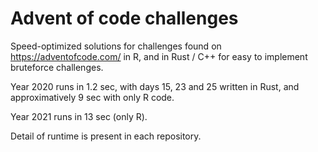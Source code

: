 # Advent of code challenges

Speed-optimized solutions for challenges found on <https://adventofcode.com/> in R, and in Rust / C++ for easy to implement bruteforce challenges.

Year 2020 runs in 1.2 sec, with days 15, 23 and 25 written in Rust, and approximatively 9 sec with only R code.

Year 2021 runs in 13 sec (only R).

Detail of runtime is present in each repository.
